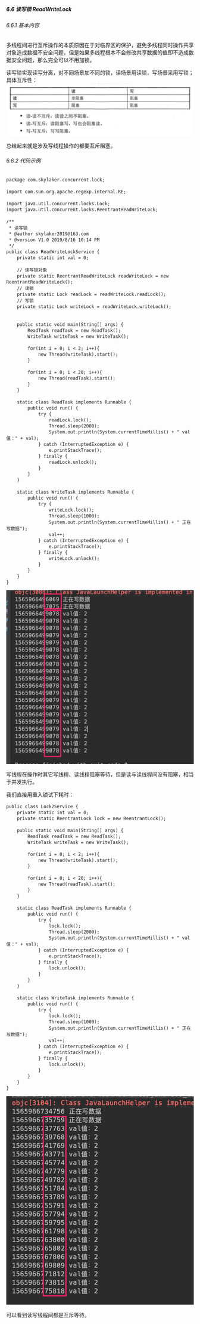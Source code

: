 ##### 6.6 读写锁 ReadWriteLock
###### 6.6.1 基本内容
多线程间进行互斥操作的本质原因在于对临界区的保护，避免多线程同时操作共享对象造成数据不安全问题，但是如果多线程根本不会修改共享数据的值即不造成数据安全问题，那么完全可以不用加锁。

读写锁实现读写分离，对不同场景加不同的锁，读场景用读锁，写场景采用写锁；具体互斥性：
![50810e5a970b27044bbc54acc06c9617](6.6读写锁ReadWriteLock.resources/CEC54E82-21BC-47A4-851A-C70C7AC821A0.png)

总结起来就是涉及写线程操作的都要互斥阻塞。

###### 6.6.2 代码示例

```
package com.skylaker.concurrent.lock;

import com.sun.org.apache.regexp.internal.RE;

import java.util.concurrent.locks.Lock;
import java.util.concurrent.locks.ReentrantReadWriteLock;

/**
 * 读写锁
 * @author skylaker2019@163.com
 * @version V1.0 2019/8/16 10:14 PM
 */
public class ReadWriteLockService {
    private static int val = 0;

    // 读写锁对象
    private static ReentrantReadWriteLock readWriteLock = new ReentrantReadWriteLock();
    // 读锁
    private static Lock readLock = readWriteLock.readLock();
    // 写锁
    private static Lock writeLock = readWriteLock.writeLock();


    public static void main(String[] args) {
        ReadTask readTask = new ReadTask();
        WriteTask writeTask = new WriteTask();

        for(int i = 0; i < 2; i++){
            new Thread(writeTask).start();
        }

        for(int i = 0; i < 20; i++){
            new Thread(readTask).start();
        }
    }

    static class ReadTask implements Runnable {
        public void run() {
            try {
                readLock.lock();
                Thread.sleep(2000);
                System.out.println(System.currentTimeMillis() + " val值：" + val);
            } catch (InterruptedException e) {
                e.printStackTrace();
            } finally {
                readLock.unlock();
            }
        }
    }

    static class WriteTask implements Runnable {
        public void run() {
            try {
                writeLock.lock();
                Thread.sleep(1000);
                System.out.println(System.currentTimeMillis() + " 正在写数据");
                val++;
            } catch (InterruptedException e) {
                e.printStackTrace();
            } finally {
                writeLock.unlock();
            }
        }
    }
}
```

![34ad1d13222d3adb92ecbdedef8a3892](6.6读写锁ReadWriteLock.resources/3D4FCEE4-AA58-4052-824E-411195B30270.png)

写线程在操作时其它写线程、读线程阻塞等待，但是读与读线程间没有阻塞，相当于并发执行。

我们直接用重入锁试下耗时：

```
public class Lock2Service {
    private static int val = 0;
    private static ReentrantLock lock = new ReentrantLock();

    public static void main(String[] args) {
        ReadTask readTask = new ReadTask();
        WriteTask writeTask = new WriteTask();

        for(int i = 0; i < 2; i++){
            new Thread(writeTask).start();
        }

        for(int i = 0; i < 20; i++){
            new Thread(readTask).start();
        }
    }

    static class ReadTask implements Runnable {
        public void run() {
            try {
                lock.lock();
                Thread.sleep(2000);
                System.out.println(System.currentTimeMillis() + " val值：" + val);
            } catch (InterruptedException e) {
                e.printStackTrace();
            } finally {
                lock.unlock();
            }
        }
    }

    static class WriteTask implements Runnable {
        public void run() {
            try {
                lock.lock();
                Thread.sleep(1000);
                System.out.println(System.currentTimeMillis() + " 正在写数据");
                val++;
            } catch (InterruptedException e) {
                e.printStackTrace();
            } finally {
                lock.unlock();
            }
        }
    }
}
```

![da0d907ae03e29cf49e8fa3569667f56](6.6读写锁ReadWriteLock.resources/7A71B8DF-239F-4EE4-AC68-7ED470135E35.png)

可以看到读写线程间都是互斥等待。